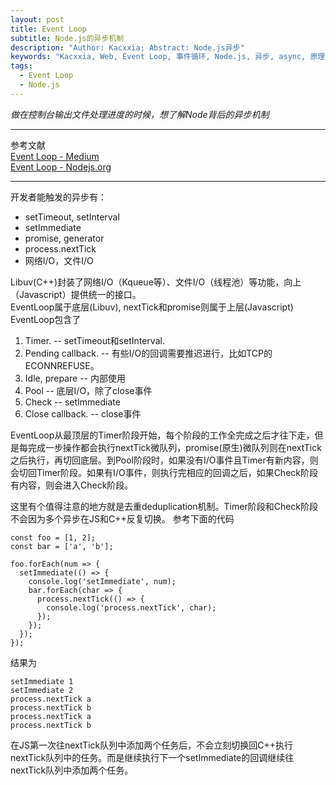 ```yaml
---
layout: post
title: Event Loop
subtitle: Node.js的异步机制
description: "Author: Kacxxia; Abstract: Node.js异步"
keywords: "Kacxxia, Web, Event Loop, 事件循环, Node.js, 异步, async, 原理,  How it works,"
tags:
  - Event Loop
  - Node.js
---
```


*做在控制台输出文件处理进度的时候，想了解Node背后的异步机制*

---

参考文献  
[Event Loop - Medium]([asdd](https://jsblog.insiderattack.net/event-loop-and-the-big-picture-nodejs-event-loop-part-1-1cb67a182810))  
[Event Loop - Nodejs.org](https://nodejs.org/en/docs/guides/event-loop-timers-and-nexttick/)

---

开发者能触发的异步有：
* setTimeout, setInterval
* setImmediate
* promise, generator
* process.nextTick
* 网络I/O，文件I/O

Libuv(C++)封装了网络I/O（Kqueue等）、文件I/O（线程池）等功能，向上（Javascript）提供统一的接口。  
EventLoop属于底层(Libuv), nextTick和promise则属于上层(Javascript)  
EventLoop包含了
1.  Timer. -- setTimeout和setInterval.
2.  Pending callback. -- 有些I/O的回调需要推迟进行，比如TCP的ECONNREFUSE。
3.  Idle, prepare -- 内部使用
4.  Pool -- 底层I/O，除了close事件
5.  Check -- setImmediate
6.  Close callback. -- close事件

EventLoop从最顶层的Timer阶段开始，每个阶段的工作全完成之后才往下走，但是每完成一步操作都会执行nextTick微队列，promise(原生)微队列则在nextTick之后执行，再切回底层。到Pool阶段时，如果没有I/O事件且Timer有新内容，则会切回Timer阶段。如果有I/O事件，则执行完相应的回调之后，如果Check阶段有内容，则会进入Check阶段。

这里有个值得注意的地方就是去重deduplication机制。Timer阶段和Check阶段不会因为多个异步在JS和C++反复切换。
参考下面的代码
```
const foo = [1, 2];
const bar = ['a', 'b'];

foo.forEach(num => {
  setImmediate(() => {
    console.log('setImmediate', num);
    bar.forEach(char => {
      process.nextTick(() => {
        console.log('process.nextTick', char);
      });
    });
  });
});
```
结果为
```
setImmediate 1
setImmediate 2
process.nextTick a
process.nextTick b
process.nextTick a
process.nextTick b
```
在JS第一次往nextTick队列中添加两个任务后，不会立刻切换回C++执行nextTick队列中的任务。而是继续执行下一个setImmediate的回调继续往nextTick队列中添加两个任务。
